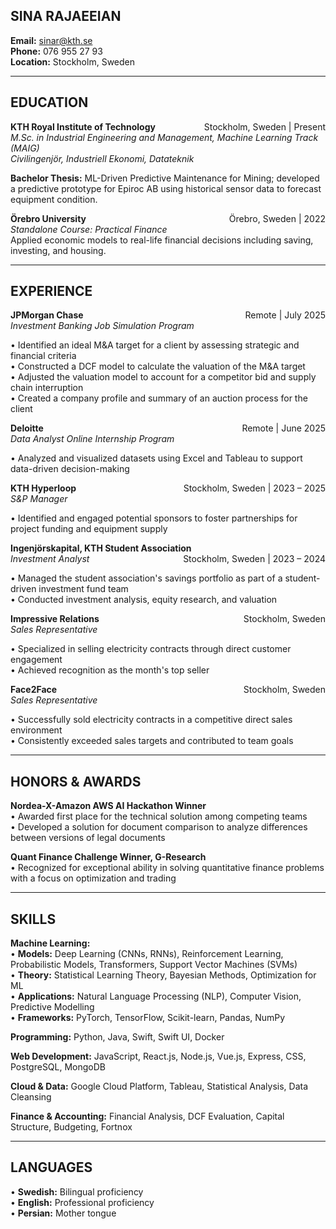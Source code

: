 ## **SINA RAJAEEIAN**
**Email:** sinar@kth.se  
**Phone:** 076 955 27 93  
**Location:** Stockholm, Sweden  

---

## **EDUCATION**

**KTH Royal Institute of Technology** <span style="float:right;">Stockholm, Sweden | Present</span>  
*M.Sc. in Industrial Engineering and Management, Machine Learning Track (MAIG)*  
*Civilingenjör, Industriell Ekonomi, Datateknik*  

**Bachelor Thesis:** ML-Driven Predictive Maintenance for Mining; developed a predictive prototype for Epiroc AB using historical sensor data to forecast equipment condition.  

**Örebro University** <span style="float:right;">Örebro, Sweden | 2022</span>  
*Standalone Course: Practical Finance*  
Applied economic models to real-life financial decisions including saving, investing, and housing.  

---

## **EXPERIENCE**

**JPMorgan Chase** <span style="float:right;">Remote | July 2025</span>  
*Investment Banking Job Simulation Program*  

• Identified an ideal M&A target for a client by assessing strategic and financial criteria  
• Constructed a DCF model to calculate the valuation of the M&A target  
• Adjusted the valuation model to account for a competitor bid and supply chain interruption  
• Created a company profile and summary of an auction process for the client  

**Deloitte** <span style="float:right;">Remote | June 2025</span>  
*Data Analyst Online Internship Program*  

• Analyzed and visualized datasets using Excel and Tableau to support data-driven decision-making  

**KTH Hyperloop** <span style="float:right;">Stockholm, Sweden | 2023 – 2025</span>  
*S&P Manager*  

• Identified and engaged potential sponsors to foster partnerships for project funding and equipment supply  

**Ingenjörskapital, KTH Student Association** <span style="float:right;">Stockholm, Sweden | 2023 – 2024</span>  
*Investment Analyst*  

• Managed the student association's savings portfolio as part of a student-driven investment fund team  
• Conducted investment analysis, equity research, and valuation  

**Impressive Relations** <span style="float:right;">Stockholm, Sweden</span>  
*Sales Representative*  

• Specialized in selling electricity contracts through direct customer engagement  
• Achieved recognition as the month's top seller  

**Face2Face** <span style="float:right;">Stockholm, Sweden</span>  
*Sales Representative*  

• Successfully sold electricity contracts in a competitive direct sales environment  
• Consistently exceeded sales targets and contributed to team goals  

---

## **HONORS & AWARDS**

**Nordea-X-Amazon AWS AI Hackathon Winner**  
• Awarded first place for the technical solution among competing teams  
• Developed a solution for document comparison to analyze differences between versions of legal documents  

**Quant Finance Challenge Winner, G-Research**  
• Recognized for exceptional ability in solving quantitative finance problems with a focus on optimization and trading  

---

## **SKILLS**

**Machine Learning:**  
• **Models:** Deep Learning (CNNs, RNNs), Reinforcement Learning, Probabilistic Models, Transformers, Support Vector Machines (SVMs)  
• **Theory:** Statistical Learning Theory, Bayesian Methods, Optimization for ML  
• **Applications:** Natural Language Processing (NLP), Computer Vision, Predictive Modelling  
• **Frameworks:** PyTorch, TensorFlow, Scikit-learn, Pandas, NumPy  

**Programming:** Python, Java, Swift, Swift UI, Docker  

**Web Development:** JavaScript, React.js, Node.js, Vue.js, Express, CSS, PostgreSQL, MongoDB  

**Cloud & Data:** Google Cloud Platform, Tableau, Statistical Analysis, Data Cleansing  

**Finance & Accounting:** Financial Analysis, DCF Evaluation, Capital Structure, Budgeting, Fortnox  

---

## **LANGUAGES**

• **Swedish:** Bilingual proficiency  
• **English:** Professional proficiency  
• **Persian:** Mother tongue  
